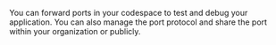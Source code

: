 You can forward ports in your codespace to test and debug your application. You can also manage the port protocol and share the port within your organization or publicly.
